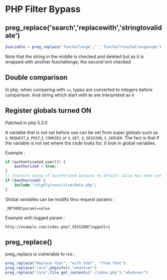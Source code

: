 # PHP Filter Bypass

## preg_replace('search','replacewith','stringtovalidate')
```php
$variable = preg_replace('foxchallenge','','foxchallfoxchallengeenge')
```
Note that the string in the middle is checked and deleted but as it is wrapped with another foxchallenge, the second isnt checked

## Double comparison
In php, when comparing with `==`, types are converted to integers before comparison. And string which start with `0e` are interpreted as `0`

## Register globals turned ON
Patched in php 5.3.0  

A variable that is not set before use can be set from super globals such as `$_REQUEST`,`$_POST`,`$_COOKIES` or `$_GET`, `$_SESSION`, `$_SERVER`. The fact is that if the variable is not set where the code looks for, it look in global variables.

Example : 
```php
if (authenticated_user()) {
	$authorized = true;
}
// Insecure using of $authorized because no default value has been set
if ($authorized) {
	include "/highly/sensitive/data.php";
}
```

Global variables can be modify thru request params : 
```
_METHOD[param]=value
```
Example with logged param :
```
http://example.com/index.php?_SESSION[logged]=1
```

## preg_replace()

preg_replace is vulnerable to rce : 

```php
preg_replace("Replace that", "with that", "from that")
preg_replace("/a/e",phpinfo(),"whatever")
preg_replace("/a/e",file_get_contents("./index.php"),"whatever")
```